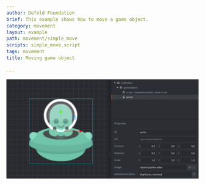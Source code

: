 ```yaml
---
author: Defold Foundation
brief: This example shows how to move a game object.
category: movement
layout: example
path: movement/simple_move
scripts: simple_move.script
tags: movement
title: Moving game object

---
```



![simple move](simple_move.png)
